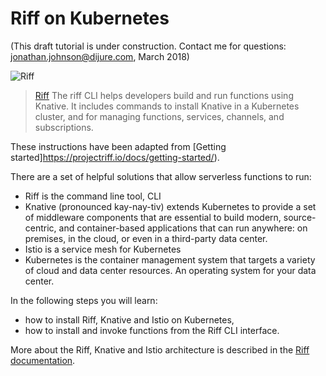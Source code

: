 # Riff on Kubernetes #

(This draft tutorial is under construction. Contact me for questions: jonathan.johnson@dijure.com, March 2018)

![Riff](/javajon/courses/kubernetes-serverless/riff/assets/riff.png "Riff is for functions")

> [Riff](https://projectriff.io) The riff CLI helps developers build and run functions using Knative. It includes commands to install Knative in a Kubernetes cluster, and for managing functions, services, channels, and subscriptions.

These instructions have been adapted from [Getting started]https://projectriff.io/docs/getting-started/). 

There are a set of helpful solutions that allow serverless functions to run:

- Riff is the command line tool, CLI
- Knative (pronounced kay-nay-tiv) extends Kubernetes to provide a set of middleware components that are essential to build modern, source-centric, and container-based applications that can run anywhere: on premises, in the cloud, or even in a third-party data center.
- Istio is a service mesh for Kubernetes
- Kubernetes is the container management system that targets a variety of cloud and data center resources. An operating system for your data center.

In the following steps you will learn:

- how to install Riff, Knative and Istio on Kubernetes,
- how to install and invoke functions from the Riff CLI interface.

More about the Riff, Knative and Istio architecture is described in the [Riff documentation](https://projectriff.io).
